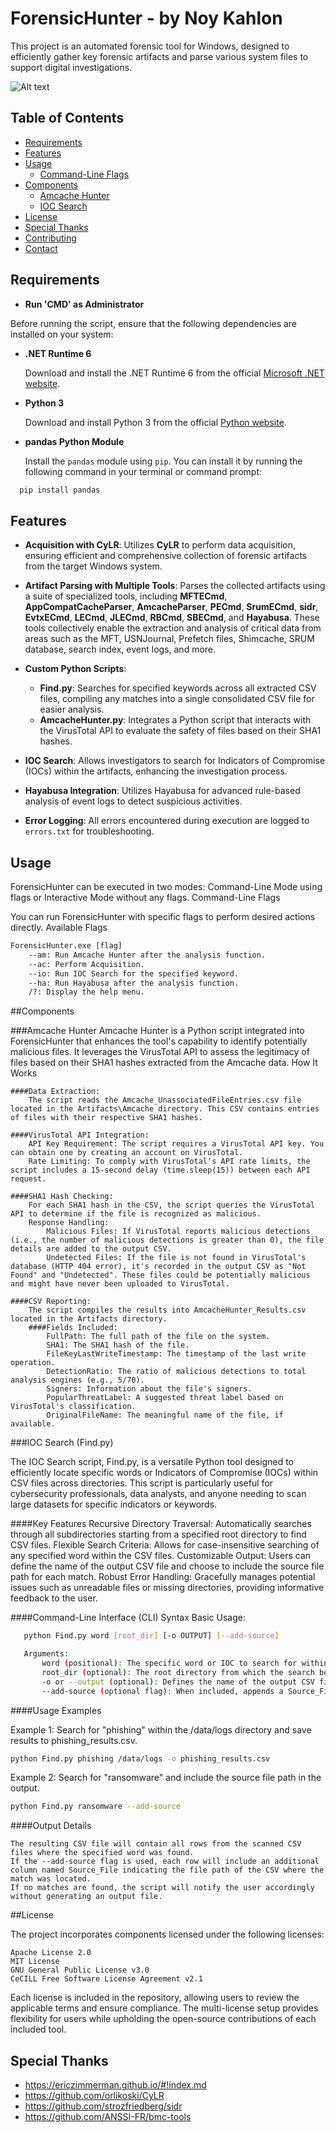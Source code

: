 # ForensicHunter - by Noy Kahlon
This project is an automated forensic tool for Windows, designed to efficiently gather key forensic artifacts and parse various system files to support digital investigations.


![Alt text](img.webp)


## Table of Contents

- [Requirements](#Requirements)
- [Features](#features)
- [Usage](#usage)
  - [Command-Line Flags](#command-line-flags)
- [Components](#components)
  - [Amcache Hunter](#amcache-hunter)
  - [IOC Search](#ioc-search)
- [License](#license)
- [Special Thanks](#special-thanks)
- [Contributing](#contributing)
- [Contact](#contact)

## Requirements

- **Run 'CMD' as Administrator**

Before running the script, ensure that the following dependencies are installed on your system:

- **.NET Runtime 6**
  
  Download and install the .NET Runtime 6 from the official [Microsoft .NET website](https://dotnet.microsoft.com/download/dotnet/6.0).

- **Python 3**
  
  Download and install Python 3 from the official [Python website](https://www.python.org/downloads/).

- **pandas Python Module**
  
  Install the `pandas` module using `pip`. You can install it by running the following command in your terminal or command prompt:

```bash
  pip install pandas
```

## Features

- **Acquisition with CyLR**: Utilizes **CyLR** to perform data acquisition, ensuring efficient and comprehensive collection of forensic artifacts from the target Windows system.

- **Artifact Parsing with Multiple Tools**: Parses the collected artifacts using a suite of specialized tools, including **MFTECmd**, **AppCompatCacheParser**, **AmcacheParser**, **PECmd**, **SrumECmd**, **sidr**, **EvtxECmd**, **LECmd**, **JLECmd**, **RBCmd**, **SBECmd**, and **Hayabusa**. These tools collectively enable the extraction and analysis of critical data from areas such as the MFT, USNJournal, Prefetch files, Shimcache, SRUM database, search index, event logs, and more.

- **Custom Python Scripts**:
  - **Find.py**: Searches for specified keywords across all extracted CSV files, compiling any matches into a single consolidated CSV file for easier analysis.
  - **AmcacheHunter.py**: Integrates a Python script that interacts with the VirusTotal API to evaluate the safety of files based on their SHA1 hashes.

- **IOC Search**: Allows investigators to search for Indicators of Compromise (IOCs) within the artifacts, enhancing the investigation process.

- **Hayabusa Integration**: Utilizes Hayabusa for advanced rule-based analysis of event logs to detect suspicious activities.

- **Error Logging**: All errors encountered during execution are logged to `errors.txt` for troubleshooting.

## Usage

ForensicHunter can be executed in two modes: Command-Line Mode using flags or Interactive Mode without any flags.
Command-Line Flags

You can run ForensicHunter with specific flags to perform desired actions directly.
Available Flags
```cmd
ForensicHunter.exe [flag]
    --am: Run Amcache Hunter after the analysis function.
    --ac: Perform Acquisition.
    --io: Run IOC Search for the specified keyword.
    --ha: Run Hayabusa after the analysis function.
    /?: Display the help menu.
```

##Components

###Amcache Hunter
Amcache Hunter is a Python script integrated into ForensicHunter that enhances the tool's capability to identify potentially malicious files. It leverages the VirusTotal API to assess the legitimacy of files based on their SHA1 hashes extracted from the Amcache data.
How It Works

    ####Data Extraction:
        The script reads the Amcache_UnassociatedFileEntries.csv file located in the Artifacts\Amcache directory. This CSV contains entries of files with their respective SHA1 hashes.

    ####VirusTotal API Integration:
        API Key Requirement: The script requires a VirusTotal API key. You can obtain one by creating an account on VirusTotal.
        Rate Limiting: To comply with VirusTotal's API rate limits, the script includes a 15-second delay (time.sleep(15)) between each API request.

    ####SHA1 Hash Checking:
        For each SHA1 hash in the CSV, the script queries the VirusTotal API to determine if the file is recognized as malicious.
        Response Handling:
            Malicious Files: If VirusTotal reports malicious detections (i.e., the number of malicious detections is greater than 0), the file details are added to the output CSV.
            Undetected Files: If the file is not found in VirusTotal's database (HTTP 404 error), it's recorded in the output CSV as "Not Found" and "Undetected". These files could be potentially malicious and might have never been uploaded to VirusTotal.

    ####CSV Reporting:
        The script compiles the results into AmcacheHunter_Results.csv located in the Artifacts directory.
        ####Fields Included:
            FullPath: The full path of the file on the system.
            SHA1: The SHA1 hash of the file.
            FileKeyLastWriteTimestamp: The timestamp of the last write operation.
            DetectionRatio: The ratio of malicious detections to total analysis engines (e.g., 5/70).
            Signers: Information about the file's signers.
            PopularThreatLabel: A suggested threat label based on VirusTotal's classification.
            OriginalFileName: The meaningful name of the file, if available.
		
###IOC Search (Find.py)

The IOC Search script, Find.py, is a versatile Python tool designed to efficiently locate specific words or Indicators of Compromise (IOCs) within CSV files across directories. This script is particularly useful for cybersecurity professionals, data analysts, and anyone needing to scan large datasets for specific indicators or keywords.

####Key Features
    Recursive Directory Traversal: Automatically searches through all subdirectories starting from a specified root directory to find CSV files.
    Flexible Search Criteria: Allows for case-insensitive searching of any specified word within the CSV files.
    Customizable Output: Users can define the name of the output CSV file and choose to include the source file path for each match.
    Robust Error Handling: Gracefully manages potential issues such as unreadable files or missing directories, providing informative feedback to the user.

####Command-Line Interface (CLI) Syntax
    Basic Usage:
 ```bash
    python Find.py word [root_dir] [-o OUTPUT] [--add-source]

    Arguments:
        word (positional): The specific word or IOC to search for within the CSV files.
        root_dir (optional): The root directory from which the search begins. Defaults to the current directory (.) if not specified.
        -o or --output (optional): Defines the name of the output CSV file where results will be saved. Defaults to IOC.csv if not provided.
        --add-source (optional flag): When included, appends a Source_File column to the output CSV, indicating the origin of each matching row.
 ```
####Usage Examples

Example 1: Search for "phishing" within the /data/logs directory and save results to phishing_results.csv.
 ```bash
python Find.py phishing /data/logs -o phishing_results.csv
 ```
Example 2: Search for "ransomware" and include the source file path in the output.
 ```bash
python Find.py ransomware --add-source
 ```

####Output Details

    The resulting CSV file will contain all rows from the scanned CSV files where the specified word was found.
    If the --add-source flag is used, each row will include an additional column named Source_File indicating the file path of the CSV where the match was located.
    If no matches are found, the script will notify the user accordingly without generating an output file.

##License

The project incorporates components licensed under the following licenses:

    Apache License 2.0
    MIT License
    GNU General Public License v3.0
    CeCILL Free Software License Agreement v2.1

Each license is included in the repository, allowing users to review the applicable terms and ensure compliance. The multi-license setup provides flexibility for users while upholding the open-source contributions of each included tool.	

## Special Thanks
- https://ericzimmerman.github.io/#!index.md
- https://github.com/orlikoski/CyLR
- https://github.com/strozfriedberg/sidr
- https://github.com/ANSSI-FR/bmc-tools
